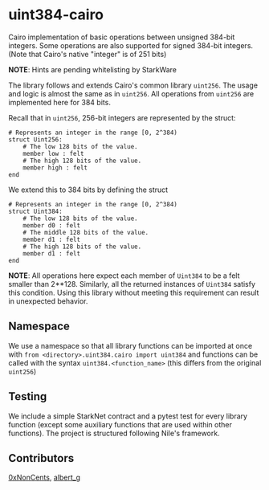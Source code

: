 # uint384-cairo

Cairo implementation of basic operations between unsigned 384-bit integers. Some operations are also supported for signed 384-bit integers.  (Note that Cairo's native "integer" is of 251 bits)

**NOTE**: Hints are pending whitelisting by StarkWare

The library follows and extends Cairo's common library `uint256`. The usage and logic is almost the same as in `uint256`. All operations from `uint256` are implemented here for 384 bits. 

Recall that in `uint256`, 256-bit integers are represented by the struct:

    # Represents an integer in the range [0, 2^384)
    struct Uint256:
        # The low 128 bits of the value.
        member low : felt
        # The high 128 bits of the value.
        member high : felt
    end

We extend this to 384 bits by defining the struct

    # Represents an integer in the range [0, 2^384)
    struct Uint384:
        # The low 128 bits of the value.
        member d0 : felt
        # The middle 128 bits of the value.
        member d1 : felt    
        # The high 128 bits of the value.
        member d1 : felt
    end

**NOTE**: All operations here expect each member of `Uint384` to be a felt smaller than 2**128. Similarly, all the returned instances of `Uint384` satisfy this condition. Using this library without meeting this requirement can result in unexpected behavior.

## Namespace

We use a namespace so that all library functions can be imported at once with `from <directory>.uint384.cairo import uint384` and functions can be called with the syntax `uint384.<function_name>` (this differs from the original `uint256`)

## Testing

We include a simple StarkNet contract and a pytest test for every library function (except some auxiliary functions that are used within other functions). The project is structured following Nile's framework.

## Contributors

[0xNonCents](https://github.com/0xNonCents), [albert_g](https://github.com/albert-garreta)
